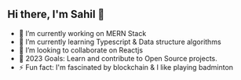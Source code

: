 ## Hi there, I'm Sahil 👋

- 🔭 I’m currently working on MERN Stack 
- 🌱 I’m currently learning Typescript & Data structure algorithms
- 👯 I’m looking to collaborate on Reactjs
- 🥅 2023 Goals: Learn and contribute to Open Source projects.
- ⚡ Fun fact: I'm fascinated by blockchain & I like playing badminton

<!-- ## My Toolbox -->



